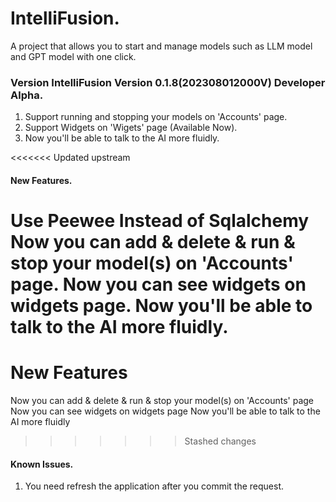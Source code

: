 # IntelliFusion.
A project that allows you to start and manage models such as LLM model and GPT model with one click.

### Version IntelliFusion Version 0.1.8(202308012000V) Developer Alpha.
1. Support running and stopping your models on 'Accounts' page.
2. Support Widgets on 'Wigets' page (Available Now).
3. Now you'll be able to talk to the AI more fluidly.

<<<<<<< Updated upstream

#### New Features.
Use Peewee Instead of Sqlalchemy
Now you can add & delete & run & stop your model(s) on 'Accounts' page.
Now you can see widgets on widgets page.
Now you'll be able to talk to the AI more fluidly.
=======
# New Features
Now you can add & delete & run & stop your model(s) on 'Accounts' page
Now you can see widgets on widgets page
Now you'll be able to talk to the AI more fluidly
>>>>>>> Stashed changes

#### Known Issues.
1. You need refresh the application after you commit the request.